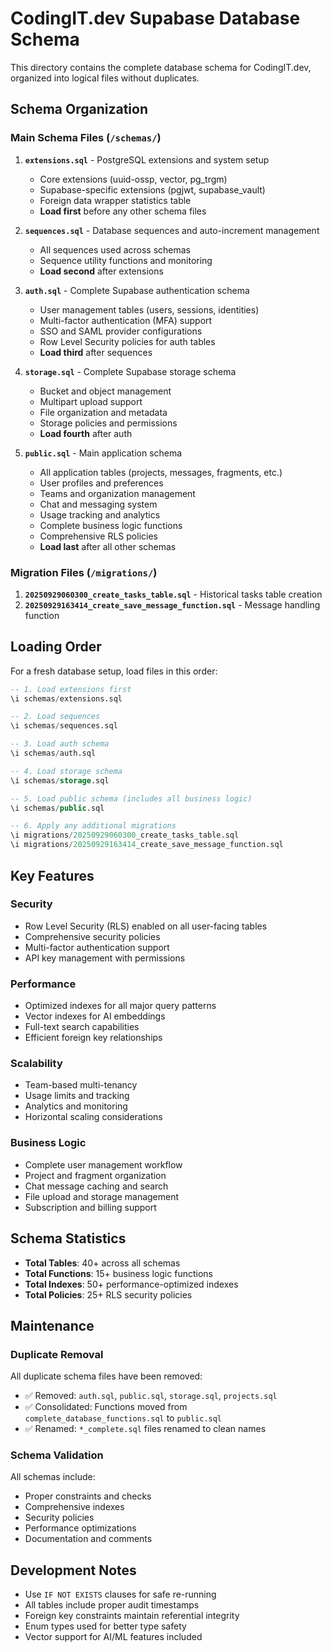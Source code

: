# CodingIT.dev Supabase Database Schema

This directory contains the complete database schema for CodingIT.dev, organized into logical files without duplicates.

## Schema Organization

### Main Schema Files (`/schemas/`)

1. **`extensions.sql`** - PostgreSQL extensions and system setup
    - Core extensions (uuid-ossp, vector, pg_trgm)
    - Supabase-specific extensions (pgjwt, supabase_vault)
    - Foreign data wrapper statistics table
    - **Load first** before any other schema files

2. **`sequences.sql`** - Database sequences and auto-increment management
    - All sequences used across schemas
    - Sequence utility functions and monitoring
    - **Load second** after extensions

3. **`auth.sql`** - Complete Supabase authentication schema
    - User management tables (users, sessions, identities)
    - Multi-factor authentication (MFA) support
    - SSO and SAML provider configurations
    - Row Level Security policies for auth tables
    - **Load third** after sequences

4. **`storage.sql`** - Complete Supabase storage schema
    - Bucket and object management
    - Multipart upload support
    - File organization and metadata
    - Storage policies and permissions
    - **Load fourth** after auth

5. **`public.sql`** - Main application schema
    - All application tables (projects, messages, fragments, etc.)
    - User profiles and preferences
    - Teams and organization management
    - Chat and messaging system
    - Usage tracking and analytics
    - Complete business logic functions
    - Comprehensive RLS policies
    - **Load last** after all other schemas

### Migration Files (`/migrations/`)

1. **`20250929060300_create_tasks_table.sql`** - Historical tasks table creation
2. **`20250929163414_create_save_message_function.sql`** - Message handling function

## Loading Order

For a fresh database setup, load files in this order:

```sql
-- 1. Load extensions first
\i schemas/extensions.sql

-- 2. Load sequences
\i schemas/sequences.sql

-- 3. Load auth schema
\i schemas/auth.sql

-- 4. Load storage schema
\i schemas/storage.sql

-- 5. Load public schema (includes all business logic)
\i schemas/public.sql

-- 6. Apply any additional migrations
\i migrations/20250929060300_create_tasks_table.sql
\i migrations/20250929163414_create_save_message_function.sql
```

## Key Features

### Security

- Row Level Security (RLS) enabled on all user-facing tables
- Comprehensive security policies
- Multi-factor authentication support
- API key management with permissions

### Performance

- Optimized indexes for all major query patterns
- Vector indexes for AI embeddings
- Full-text search capabilities
- Efficient foreign key relationships

### Scalability

- Team-based multi-tenancy
- Usage limits and tracking
- Analytics and monitoring
- Horizontal scaling considerations

### Business Logic

- Complete user management workflow
- Project and fragment organization
- Chat message caching and search
- File upload and storage management
- Subscription and billing support

## Schema Statistics

- **Total Tables**: 40+ across all schemas
- **Total Functions**: 15+ business logic functions
- **Total Indexes**: 50+ performance-optimized indexes
- **Total Policies**: 25+ RLS security policies

## Maintenance

### Duplicate Removal

All duplicate schema files have been removed:

- ✅ Removed: `auth.sql`, `public.sql`, `storage.sql`, `projects.sql`
- ✅ Consolidated: Functions moved from `complete_database_functions.sql` to `public.sql`
- ✅ Renamed: `*_complete.sql` files renamed to clean names

### Schema Validation

All schemas include:

- Proper constraints and checks
- Comprehensive indexes
- Security policies
- Performance optimizations
- Documentation and comments

## Development Notes

- Use `IF NOT EXISTS` clauses for safe re-running
- All tables include proper audit timestamps
- Foreign key constraints maintain referential integrity
- Enum types used for better type safety
- Vector support for AI/ML features included
